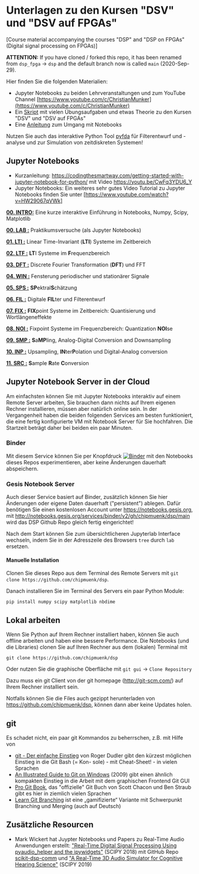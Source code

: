 # Unterlagen zu den Kursen "DSV" und "DSV auf FPGAs" 
[Course material accompanying the courses "DSP" and "DSP on FPGAs" (Digital signal processing on FPGAs)]

**ATTENTION:** If you have cloned / forked this repo, it has been renamed from `dsp_fpga` -> `dsp` and the default branch now is called `main` (2020-Sep-29).

Hier finden Sie die folgenden Materialien:
* Jupyter Notebooks zu beiden Lehrveranstaltungen und zum YouTube Channel [https://www.youtube.com/c/ChristianMunker](https://www.youtube.com/c/ChristianMunker)
* Ein [Skript](docs/DSV_FPGA_Muenker_Skript.pdf) mit vielen Übungsaufgaben und etwas Theorie zu den Kursen "DSV" und "DSV auf FPGAs"
* Eine [Anleitung](docs/2020-DSP_Notebooks) zum Umgang mit Notebooks

Nutzen Sie auch das interaktive Python Tool [pyfda](https://github.com/chipmuenk/pyfda) für Filterentwurf und -analyse und zur Simulation von zeitdiskreten Systemen!

## Jupyter Notebooks
* Kurzanleitung: https://codingthesmartway.com/getting-started-with-jupyter-notebook-for-python/ mit Video https://youtu.be/CwFq3YDU6_Y
* Jupyter Notebooks: Ein weiteres sehr gutes Video Tutorial zu Jupyter Notebooks finden Sie unter [https://www.youtube.com/watch?v=HW29067qVWk]

**[00. INTRO:](notebooks/00_Intro/_index.ipynb)** Eine kurze interaktive Einführung in Notebooks, Numpy, Scipy, Matplotlib

**[00. LAB :](notebooks/00_LAB/_index.ipynb)** Praktikumsversuche (als Jupyter Notebooks)

**[01. LTI :](notebooks/01_LTI/_LTI-Index.ipynb)** Linear Time-Invariant (**LTI**) Systeme im Zeitbereich

**[02. LTF :](notebooks/02_LTF/_LTF-Index.ipynb)** **LT**I Systeme im **F**requenzbereich

**[03. DFT :](notebooks/03_DFT/_DFT-Index.ipynb)** Discrete Fourier Transformation (**DFT**) und FFT

**[04. WIN :](notebooks/04_WIN/_index.ipynb)** Fensterung periodischer und stationärer Signale

**[05. SPS :](notebooks/05_SPS/_index.ipynb)** **SP**ektral**S**chätzung

**[06. FIL :](notebooks/06_FIL/_index.ipynb)** Digitale **FIL**ter und Filterentwurf

**[07. FIX :](notebooks/07_FIX/_index.ipynb)** **FIX**point Systeme im Zeitbereich: Quantisierung und Wortlängeneffekte

**[08. NOI :](notebooks/08_NOI/_index.ipynb)** Fixpoint Systeme im Frequenzbereich: Quantization **NOI**se

**[09. SMP :](notebooks/09_SMP/_index.ipynb)** **S**a**MP**ling, Analog-Digital Conversion and Downsampling

**[10. INP :](notebooks/10_INP/_index.ipynb)** Upsampling, **IN**ter**P**olation und Digital-Analog conversion

**[11. SRC :](notebooks/11_SRC/plots)** **S**ample **R**ate **C**onversion

## Jupyter Notebook Server in der Cloud
Am einfachsten können Sie mit Jupyter Notebooks interaktiv auf einem Remote Server arbeiten, Sie brauchen dann nichts auf Ihrem eigenen Rechner installieren, müssen aber natürlich online sein. In der Vergangenheit haben die beiden folgenden Services am besten funktioniert, die eine fertig konfigurierte VM mit Notebook Server für Sie hochfahren. Die Startzeit beträgt daher bei beiden ein paar Minuten.

### Binder
Mit diesem Service können Sie per Knopfdruck [![Binder](https://mybinder.org/badge_logo.svg)](https://mybinder.org/v2/gh/chipmuenk/dsp/HEAD?filepath=README.md?urlpath=lab) mit den Notebooks dieses Repos experimentieren, aber keine Änderungen dauerhaft abspeichern.

### Gesis Notebook Server
Auch dieser Service basiert auf Binder, zusätzlich können Sie hier Änderungen oder eigene Daten dauerhaft ("persistent") ablegen.
Dafür benötigen Sie einen kostenlosen Account unter https://notebooks.gesis.org, mit http://notebooks.gesis.org/services/binder/v2/gh/chipmuenk/dsp/main wird das DSP Github Repo gleich fertig eingerichtet!

Nach dem Start können Sie zum übersichtlicheren Jupyterlab Interface wechseln, indem Sie in der Adresszeile des Browsers `tree` durch `lab` ersetzen.

#### Manuelle Installation
Clonen Sie dieses Repo aus dem Terminal des Remote Servers mit `git clone https://github.com/chipmuenk/dsp`.

Danach installieren Sie im Terminal des Servers ein paar Python Module:

    pip install numpy scipy matplotlib nbdime

## Lokal arbeiten
Wenn Sie Python auf Ihrem Rechner installiert haben, können Sie auch offline arbeiten und haben eine bessere Performance. Die Notebooks (und die Libraries) clonen Sie auf Ihren Rechner aus dem (lokalen) Terminal mit 

    git clone https://github.com/chipmuenk/dsp
    
Oder nutzen Sie die graphische Oberfläche mit `git gui` -> `Clone Repository`
  
Dazu muss ein git Client von der git homepage (http://git-scm.com/) auf Ihrem Rechner installiert sein.

Notfalls können Sie die Files auch gezippt herunterladen von  https://github.com/chipmuenk/dsp, können dann aber keine Updates holen.


## git
Es schadet nicht, ein paar git Kommandos zu beherrschen, z.B. mit Hilfe von

* [git - Der einfache Einstieg](http://rogerdudler.github.io/git-guide/index.de.html) von Roger Dudler gibt den kürzest möglichen Einstieg in die Git Bash (= Kon-
sole) - mit Cheat-Sheet! - in vielen Sprachen
* [An Illustrated Guide to Git on Windows](http://nathanj.github.io/gitguide/tour.html) (2009) gibt einen ähnlich kompakten Einstieg in die Arbeit mit dem graphischen Frontend Git GUI
* [Pro Git Book](http://git-scm.com/book/de/v2), das "offizielle" Git Buch von Scott Chacon und Ben Straub gibt es hier in ziemlich vielen Sprachen
* [Learn Git Branching](https://learngitbranching.js.org?locale=de_DE) ist eine „gamifizierte“ Variante mit Schwerpunkt Branching und Merging (auch auf Deutsch)

## Zusätzliche Resourcen
* Mark Wickert hat Juypter Notebooks und Papers zu Real-Time Audio Anwendungen erstellt: ["Real-Time Digital Signal Processing Using pyaudio_helper and the ipywidgets"](https://conference.scipy.org/proceedings/scipy2018/pdfs/mark_wickert_250.pdf) (SCIPY 2018) mit GitHub Repo [scikit-dsp-comm](https://github.com/mwickert/scikit-dsp-comm) und ["A Real-Time 3D Audio Simulator for Cognitive Hearing Science"](http://conference.scipy.org/proceedings/scipy2019/mark_wickert.html) (SCIPY 2019)
